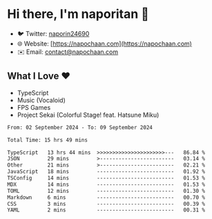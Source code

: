 # Hi there, I'm naporitan 👋

- 🐦 Twitter: [naporin24690](https://twitter.com/naporin24690)
- 🌐 Website: [https://napochaan.com](https://napochaan.com)
- ✉️ Email: [contact@napochaan.com](mailto:contact@napochaan.com)

## What I Love ❤️
- TypeScript
- Music (Vocaloid)
- FPS Games
- Project Sekai (Colorful Stage! feat. Hatsune Miku)

<!--START_SECTION:waka-->

```txt
From: 02 September 2024 - To: 09 September 2024

Total Time: 15 hrs 49 mins

TypeScript   13 hrs 44 mins  >>>>>>>>>>>>>>>>>>>>>>---   86.84 %
JSON         29 mins         >------------------------   03.14 %
Other        21 mins         >------------------------   02.21 %
JavaScript   18 mins         -------------------------   01.92 %
TSConfig     14 mins         -------------------------   01.53 %
MDX          14 mins         -------------------------   01.53 %
TOML         12 mins         -------------------------   01.30 %
Markdown     6 mins          -------------------------   00.70 %
CSS          3 mins          -------------------------   00.39 %
YAML         2 mins          -------------------------   00.31 %
```

<!--END_SECTION:waka-->


